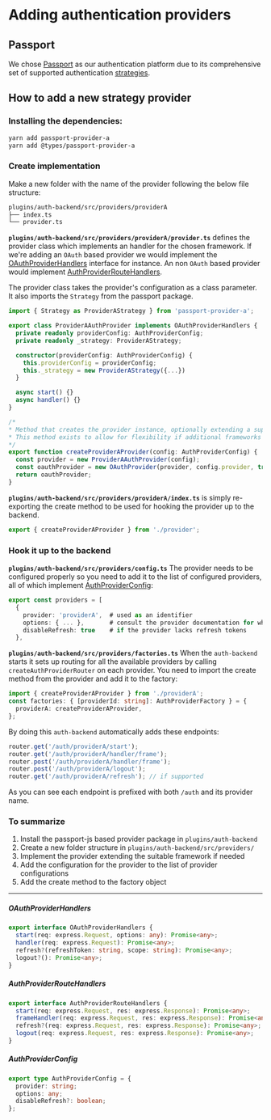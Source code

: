 # Adding authentication providers

## Passport

We chose [Passport](http://www.passportjs.org/) as our authentication platform due to its comprehensive set of supported authentication [strategies](http://www.passportjs.org/packages/).

## How to add a new strategy provider

### Installing the dependencies:

```bash
yarn add passport-provider-a
yarn add @types/passport-provider-a
```

### Create implementation

Make a new folder with the name of the provider following the below file structure:

```bash
plugins/auth-backend/src/providers/providerA
├── index.ts
└── provider.ts
```

**`plugins/auth-backend/src/providers/providerA/provider.ts`** defines the provider class which implements an handler for the chosen framework. If we're adding an `OAuth` based provider we would implement the [OAuthProviderHandlers](#OAuthProviderHandlers) interface for instance. An non `OAuth` based provider would implement [AuthProviderRouteHandlers](#AuthProviderRouteHandlers).

The provider class takes the provider's configuration as a class parameter. It also imports the `Strategy` from the passport package.

```ts
import { Strategy as ProviderAStrategy } from 'passport-provider-a';

export class ProviderAAuthProvider implements OAuthProviderHandlers {
  private readonly providerConfig: AuthProviderConfig;
  private readonly _strategy: ProviderAStrategy;

  constructor(providerConfig: AuthProviderConfig) {
    this.providerConfig = providerConfig;
    this._strategy = new ProviderAStrategy({...})
  }

  async start() {}
  async handler() {}
}

/*
* Method that creates the provider instance, optionally extending a supported authorization framework.
* This method exists to allow for flexibility if additional frameworks are supported in the future.
*/
export function createProviderAProvider(config: AuthProviderConfig) {
  const provider = new ProviderAAuthProvider(config);
  const oauthProvider = new OAuthProvider(provider, config.provider, true);
  return oauthProvider;
}
```

**`plugins/auth-backend/src/providers/providerA/index.ts`** is simply re-exporting the create method to be used for hooking the provider up to the backend.

```ts
export { createProviderAProvider } from './provider';
```

### Hook it up to the backend

**`plugins/auth-backend/src/providers/config.ts`** The provider needs to be configured properly so you need to add it to the list of configured providers, all of which implement [AuthProviderConfig](#AuthProviderConfig):

```ts
export const providers = [
  {
    provider: 'providerA',  # used as an identifier
    options: { ... },       # consult the provider documentation for which options you should provide
    disableRefresh: true    # if the provider lacks refresh tokens
  },
```

**`plugins/auth-backend/src/providers/factories.ts`** When the `auth-backend` starts it sets up routing for all the available providers by calling `createAuthProviderRouter` on each provider. You need to import the create method from the provider and add it to the factory:

```ts
import { createProviderAProvider } from './providerA';
const factories: { [providerId: string]: AuthProviderFactory } = {
  providerA: createProviderAProvider,
};
```

By doing this `auth-backend` automatically adds these endpoints:

```ts
router.get('/auth/providerA/start');
router.get('/auth/providerA/handler/frame');
router.post('/auth/providerA/handler/frame');
router.post('/auth/providerA/logout');
router.get('/auth/providerA/refresh'); // if supported
```

As you can see each endpoint is prefixed with both `/auth` and its provider name.

### To summarize

1. Install the passport-js based provider package in `plugins/auth-backend`
2. Create a new folder structure in `plugins/auth-backend/src/providers/`
3. Implement the provider extending the suitable framework if needed
4. Add the configuration for the provider to the list of provider configurations
5. Add the create method to the factory object

---

##### OAuthProviderHandlers

```ts
export interface OAuthProviderHandlers {
  start(req: express.Request, options: any): Promise<any>;
  handler(req: express.Request): Promise<any>;
  refresh?(refreshToken: string, scope: string): Promise<any>;
  logout?(): Promise<any>;
}
```

##### AuthProviderRouteHandlers

```ts
export interface AuthProviderRouteHandlers {
  start(req: express.Request, res: express.Response): Promise<any>;
  frameHandler(req: express.Request, res: express.Response): Promise<any>;
  refresh?(req: express.Request, res: express.Response): Promise<any>;
  logout(req: express.Request, res: express.Response): Promise<any>;
}
```

##### AuthProviderConfig

```ts
export type AuthProviderConfig = {
  provider: string;
  options: any;
  disableRefresh?: boolean;
};
```
